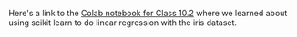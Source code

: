 Here's a link to the [Colab notebook for Class 10.2](https://www.statology.org/numpy-slice-2d-array/) where we learned about using scikit learn to do linear regression with the iris dataset.
